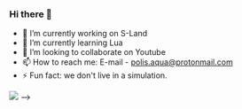 ### Hi there 👋

- 🔭 I’m currently working on S-Land
- 🌱 I’m currently learning Lua
- 👯 I’m looking to collaborate on Youtube
- 📫 How to reach me: E-mail - polis.aqua@protonmail.com
- ⚡ Fun fact: we don't live in a simulation.

<img src="https://www.gamelegends.it/wp-content/uploads/2017/01/Grand-Theft-Auto-V-Liberty-City-GTA-IV.jpg">
-->
